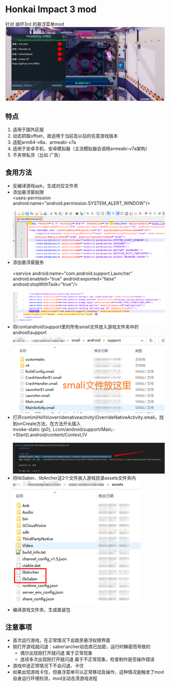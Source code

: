 # Honkai Impact 3 mod

针对 崩坏3rd 的悬浮菜单mod
<br>![image](https://github.com/JMBQ/image/blob/main/Honkai-Impact-3-mod/06.jpg)</br>
## 特点
1. 适用于国外区服
2. 动态抓取offset，故适用于当前及以后的任意游戏版本
3. 适配arm64-v8a、armeabi-v7a
4. 适用于安卓手机、安卓模拟器（主流模拟器会调用armeabi-v7a架构）
5. 不夹带私货（比如 广告）

## 食用方法

* 反编译游戏apk，生成对应文件夹
* 添加悬浮窗权限
<br>\<uses-permission android:name="android.permission.SYSTEM_ALERT_WINDOW"/\></br>
<br>![image](https://github.com/JMBQ/image/blob/main/Honkai-Impact-3-mod/01.png)</br>
* 添加悬浮窗服务	
</br>\<service		android:name="com.android.support.Launcher"		android:enabled="true" 	android:exported="false" 	android:stopWithTask="true"/\></br>
<br>![image](https://github.com/JMBQ/image/blob/main/Honkai-Impact-3-mod/02.png)</br>
* 将com\android\support里的所有smali文件放入游戏文件夹中的android\support
<br>![image](https://github.com/JMBQ/image/blob/main/Honkai-Impact-3-mod/03.png)</br>
* 打开com\miHoYo\overridenativeactivity\OverrideNativeActivity.smali，找到onCreate方法，在方法开头插入
<br>invoke-static {p0}, Lcom/android/support/Main;->Start(Landroid/content/Context;)V</br>
<br>![image](https://github.com/JMBQ/image/blob/main/Honkai-Impact-3-mod/04.png)</br>
* 将libSaber、libArcher这2个文件放入游戏目录assets文件夹内
<br>![image](https://github.com/JMBQ/image/blob/main/Honkai-Impact-3-mod/05.png)</br>
* 编译游戏文件夹，生成直装包


## 注意事项
* 首次运行游戏，在正常情况下会跳至悬浮权限界面
* 刚打开游戏就闪退：saber\archer动态库已加密，运行时解密而导致的
  * 偶尔出现刚打开就闪退 属于正常现象
  * 连续多次出现刚打开就闪退 属于不正常现象，检查制作是否操作错误
* 游戏中途正常情况下不会闪退、卡住
* 如果出现游戏卡住，但悬浮菜单可以正常移动及操作，这种情况是触发了mod自身运行环境检测，mod主动击溃游戏进程
